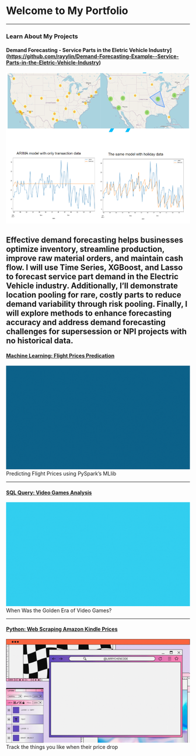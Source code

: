 <!-- Google tag (gtag.js) -->
<script async src="https://www.googletagmanager.com/gtag/js?id=G-63M4ERY6GF"></script>
<script>
  window.dataLayer = window.dataLayer || [];
  function gtag(){dataLayer.push(arguments);}
  gtag('js', new Date());

  gtag('config', 'G-63M4ERY6GF');
</script>

# Welcome to My Portfolio

---
### Learn About My Projects
#### Demand Forecasting - Service Parts in the Eletric Vehicle Industry](https://github.com/rayylin/Demand-Forecasting-Example--Service-Parts-in-the-Eletric-Vehicle-Industry)
[<img src="./images/Forecasting.png?raw=true"/>](https://github.com/rayylin/Demand-Forecasting-Example--Service-Parts-in-the-Eletric-Vehicle-Industry)

Effective demand forecasting helps businesses optimize inventory, streamline production, improve raw material orders, and maintain cash flow. I will use Time Series, XGBoost, and Lasso to forecast service part demand in the Electric Vehicle industry. Additionally, I’ll demonstrate location pooling for rare, costly parts to reduce demand variability through risk pooling. Finally, I will explore methods to enhance forecasting accuracy and address demand forecasting challenges for supersession or NPI projects with no historical data.
---
#### [Machine Learning: Flight Prices Predication](/projects/FlightPricesPred.md)
<img src="./images/fligh-price-pred/flight-price-pred.gif?raw=true"/>
Predicting Flight Prices using PySpark’s MLlib

---
#### [SQL Query: Video Games Analysis](/projects/video-games.md)
<img src="./images/video-game/video-games-golden-era-cover.gif?raw=true"/>
When Was the Golden Era of Video Games?

---
#### [Python: Web Scraping Amazon Kindle Prices](/projects/WebScraping.md)
<img src="./images/web-scraping/web-scraping.gif?raw=true"/>
Track the things you like when their price drop





